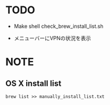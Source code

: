 # TODO
- Make shell check_brew_install_list.sh

- メニューバーにVPNの状況を表示
# NOTE
## OS X install list
`brew list >> manually_install_list.txt`

